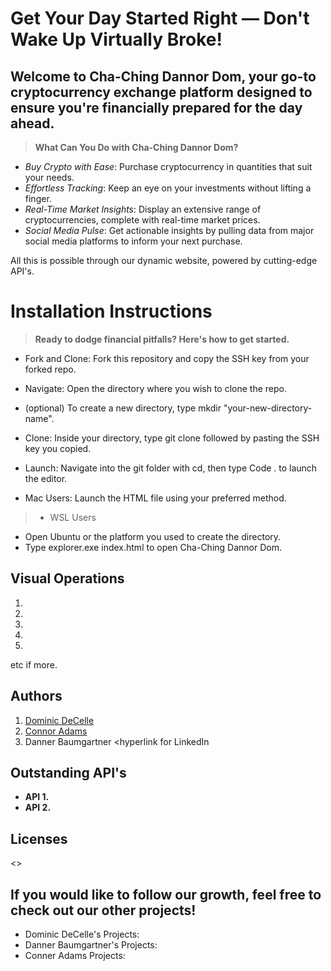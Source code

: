 # **Get Your Day Started Right — Don't Wake Up Virtually Broke!**

## Welcome to Cha-Ching Dannor Dom, your go-to cryptocurrency exchange platform designed to ensure you're financially prepared for the day ahead.

> **What Can You Do with Cha-Ching Dannor Dom?**

* *Buy Crypto with Ease*: Purchase cryptocurrency in quantities that suit your needs.
* *Effortless Tracking*: Keep an eye on your investments without lifting a finger.
* *Real-Time Market Insights*: Display an extensive range of cryptocurrencies, complete with real-time market prices.
* *Social Media Pulse*: Get actionable insights by pulling data from major social media platforms to inform your next purchase.

All this is possible through our dynamic website, powered by cutting-edge API's.

# Installation Instructions

> **Ready to dodge financial pitfalls? Here's how to get started.**


* Fork and Clone: Fork this repository and copy the SSH key from your forked repo.

* Navigate: Open the directory where you wish to clone the repo.
*  (optional) To create a new directory, type mkdir "your-new-directory-name".

* Clone: Inside your directory, type git clone followed by pasting the SSH key you copied.

* Launch: Navigate into the git folder with cd, then type Code . to launch the editor.

* Mac Users:
Launch the HTML file using your preferred method.

>* WSL Users
* Open Ubuntu or the platform you used to create the directory.
* Type explorer.exe index.html to open Cha-Ching Dannor Dom.



## Visual Operations

1.
2.
3.
4.
5.
etc if more.



## Authors

1. [Dominic DeCelle](https://www.linkedin.com/in/dominic-decelle-376b02292/)
2. [Connor Adams](https://www.linkedin.com/in/connor-adams-386030b3/) 
3. Danner Baumgartner <hyperlink for LinkedIn


## Outstanding API's
* **API 1.**
* **API 2.** 





## **Licenses**




<>

## If you would like to follow our growth, feel free to check out our other projects!
* Dominic DeCelle's Projects:
* Danner Baumgartner's Projects:
* Conner Adams Projects: